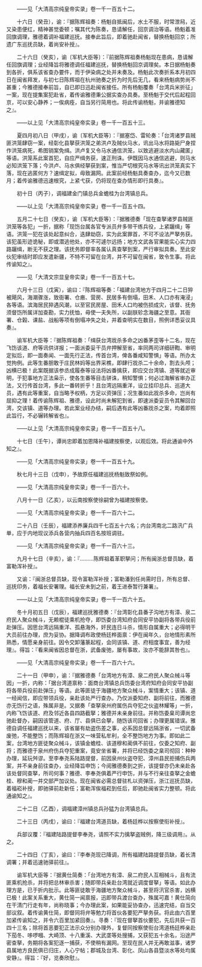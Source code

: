 <!-- { "loadSidebar": true } -->
　　——见「大清高宗纯皇帝实录」卷一千一百五十二。 

　　十六日（癸丑），谕：『据陈辉祖奏：杨魁自抵闽后，水土不服，时常泄舄，近又染患便红，精神甚觉委顿；嘱其代为陈奏，恳请解任，回京调治等语。杨魁着准回旗调理，雅德着调补福建巡抚。接奉此旨后，即着驰赴闻省，替换杨魁回京；所遗广东巡抚员缺，着尚安补授』。 

　　二十六日（癸亥），谕〔军机大臣等〕：『前据陈辉祖奏杨魁现在患病，恳请解任回旗调理；业经降旨将雅德调任福建巡抚，替换杨魁回京调理矣。本日据杨魁奏到各折，俱系该省查办要件，而于伊染病之处并未奏及。杨魁此次奏折系本月初四日在闽省拜发，与初七日陈辉祖在杭州驰奏之折为时先后无几，看来杨魁病势尚不甚重；今雅德接奉前旨，自已即日迅赴闽省接任。所有杨魁覆奏「台湾兵米折征」一案，现在提集案犯赴省，着传谕雅德秉公据实查办具奏。至杨魁于交代后起程回京，可以安心静养；一俟病痊，自当另行简用也。将此传谕杨魁，并谕雅德知之』。  

　　——以上见「大清高宗纯皇帝实录」卷一千一百五十三。 

　　夏四月初八日（甲戌），谕〔军机大臣等〕：『据塞岱、雷轮奏：「台湾诸罗县贼匪洪笼肆窃一案，经彰化县拏获洪笼之弟洪卢及贼伙马水，讯出马水将路毙尸身捏作洪笼病死，希图销案免缉。洪卢复又令马水通信洪笼，以致逃避淡水内山藏匿」等语。洪笼系此案首犯，自应严缉务获，速正刑诛。伊既因马水通信逃避，则马水必知洪笼下落；今洪卢、马水俱经拏获到案，惟当严切根究马水等讯出洪笼真实下落，现在逃匿何方？速缉定拟，毋致漏网。此案前经杨魁具奏查办，迄今又已数月；着传谕雅德迅速根究，上紧弋获，仍将现在查办情形即行具奏』。 

　　初十日（丙子），调福建金门镇总兵金蟾桂为台湾镇总兵。 

　　——以上见「大清高宗纯皇帝实录」卷一千一百五十四。 

　　五月二十七日（癸亥），谕〔军机大臣等〕：『据雅德奏「现在查拏诸罗县贼匪洪笼等各犯」一折，据称「现饬台属各官专派员弁多带干练兵役，上紧躧缉」等语。洪笼一犯在该处起意纠合，迭肆劫窃，实为此案罪首，不可不设法严拏务获。该犯虽形迹诡秘，即或潜逃他处，亦不可遽尔远扬；地方文武各官果能实心实力四路躧缉，断无不获之理。该抚务即督率各属认真查拏到案，严行审拟具奏。至此安伙犯审结时即应发遣新疆，不特不可留在台湾，并不可留在闽省，致令生事。将此传谕知之』。 

　　——见「大清文宗显皇帝实录」卷一千一百五十七。 

　　六月十三日（戊寅），谕曰：『陈辉祖等奏：「福建台湾地方于四月二十二日猝被飓风，海潮骤涨，致衙署、仓廒、营房、民居多有倒塌，田禾、人口亦有淹浸」各等语。滨海居民猝遇风潮，以至官民房屋、田禾人口均被伤损成灾，该督、抚务须督饬所属详加查勘，实力抚恤，毋使一夫失所，以副朕轸念海疆之至意。其衙署、仓榖、课盐、战船等项有倒塌冲失之处，并着查明实在数目，照例详悉妥议具奏』。 

　　谕军机大臣等：『据陈辉祖奏：「缉获台湾戕杀多命之凶番茅歪等十二名，现在飞饬该道、府等讯供详报；一面派委妥干员弁押解至省，率同两司详细研鞫、审明定拟后，即一面奏闻、一面先行正法，传首台湾，俾各番咸知警惧」等语。所办太觉拘例。此等生番胆敢于庄民林妈等出界采樵，即肆行戕杀二十余命，割去头颅；凶横已极！此案既据该参丞成履泰等设法将凶番擒获，即应交台湾镇、道等就近审明，于犯事地方正法枭示，使各生番等目击骈诛，稍知警惧；何必过海解省审办正法，又行传首台湾，多此一番转折乎！且台湾远隔重洋，设立挂印总兵、巡道大员，遇有此等重案，自当略予权柄，方足以资弹压；况生番如此戕杀多命，岂尚有屈抑之理！着传谕陈辉祖、雅德，设此时尚未解犯到省，即速派委妥员令其解回台湾，交该镇、道等办理。若此案业经办结，嗣后遇有此等凶番戕杀之案，均着即照此旨行，不必辗转解省也』。 

　　——以上见「大清高宗纯皇帝实录」卷一千一百五十八。 

　　十七日（壬午），谭尚忠即着加恩降补福建按察使，以观后效。将此通谕中外知之』。 

　　——见「大清高宗纯皇帝实录」卷一千一百五十九。 

　　秋七月十三日（戊申），予故原任福建巡抚杨魁致祭如例。 

　　——见「大清高宗纯皇帝实录」卷一千一百六十。 

　　八月十一日（乙亥），以云南按察使徐嗣曾为福建按察使。 

　　——见「大清高宗纯皇帝实录」卷一千一百六十二。 

　　二十八日（壬辰），福建添养廉兵四千七百五十六名；内台湾南北二路汛广兵单，应于内地现议添兵各营内抽兵四百名按班调驻。 

　　——见「大清高宗纯皇帝实录」卷一千一百六十三。 

　　九月十七日（辛亥），谕：『………陈辉祖着革职拏问；所有闽浙总督员缺，着富勒浑补授』。 

　　又谕：『闽浙总督员缺，现令富勒浑补授；富勒潘到任尚需时日，所有总督、巡抚印务，着福长安署理。福长安未到之前，着王进泰暂行兼署』。 

　　——以上见「大清高宗纯皇帝实录」卷一千一百六十五。 

　　冬十月初五日（戊辰），福建巡抚雅德奏：『台湾彰化县番子沟地方有漳、泉二府民人聚众械斗，无赖棍徒乘机抢夺，即饬委台湾知府会同安平协副将各带兵役前赴弹压。因思台湾远隔重洋、孤悬海外，奸民连日斗杀，情形自属重大；必得明干大员前往办理，庶为妥协。据降调布政使杨廷桦面禀：伊在闽年久，台地情形素所熟悉，情愿亲身前往。因令交卸藩篆起程，会同该镇、道、府相度事宜，善为经理』。得旨：『看来闽省因总督在浙，武备废弛，屡有事故，汝亦不能辞其咎也』。 

　　——见「大清高宗纯皇帝实录」卷一千一百六十六。 

　　二十一日（甲申），谕：『据雅德奏「台湾地方有漳、泉二府民人聚众械斗等因」一折，内称：「据台湾道禀称：面商台湾镇总兵饬委台湾府知府会同安平协副将各带兵役前赴弹压」等语。此等匪徒于海疆地方聚众械斗，案情重大；该镇、道一经闻信，即应带领兵役，亲赴该处严行查办。乃仅派委知府、副将前往，而雅德亦无饬行之语，殊属非是。又据奏「查拏泉州府属伤兵夺犯之伙盗林耀等」一折，内称飞饬该道、府及邻近各县四路截拏；雅德并未亲身前往。并称饬委臬司谭尚忠驰赴督办，嗣因该管道、府、厅、县俱已会拏，随饬该司回省；办理更属错误。雅德自调任福建巡抚以来，该省屡有劫盗伤差之事，必系因总督远隔浙省，一切武备废弛，不能整饬；而陈辉祖在浙又一味营私牟利，全不整饬地方为事。即如此二案，台湾地方匪徒聚众械斗，该镇金蟾桂、该道穆和蔺俱不前往，仅委之知府、副将；而雅德于泉州府伤兵夺犯重案，竟安坐省署，并将已经饬委之臬司彻回：种种办理，延玩舛谬。至李奉尧系陆路提督，前因泉州伙盗夺犯、漳州县民拒捕伤兵两案，并不亲身前往查办，业经降旨申饬；今阅雅德奏到之折，该提督亦仍未亲赴各该处督同查拏，所司何事？雅德、李奉尧俱着严行申饬，并与不行亲往查拏之金蟾桂、穆和蔺一并交部严加议处。现在闽省必需总督驻札以资弹压，浙江巡抚员缺，着福崧补授，即驰驿前赴新任；富勒浑俟福崧到任后，即驰赴闽省实力整顿。将此通谕知之』。 

　　二十二日（乙酉），调福建漳州镇总兵孙猛为台湾镇总兵。 

　　二十三日（丙戌），谕曰：『福建台湾道员缺，着杨廷桦以按察使衔补授』。 

　　兵部议覆：『福建陆路提督李奉尧，请照不实力擒拏盗贼例，降三级调用』。从之。 

　　二十四日（丁亥），谕曰：『李奉尧现已降调，所有福建陆路提督员缺，着长清调署；并着迅速驰驿前往』。 

　　谕军机大臣等：『据黄仕简奏：「台湾地方有漳、泉二府民人互相械斗，且有流匪乘机抢杀，并将把总林审杀害；随即带兵亲赴台湾就近调度督拏」等语。如此办理方是，已于折内批示。此等匪徒敢于海疆地方聚众械斗，甚至将汛官杀害，凶横已极！此案关系重大，黄仕简一闻禀报，迅即带兵渡台查办，殊属可嘉！黄仕简向在干清门行走有年，尚称晓事；今办理此案，如果能妥协查办，迅速完结，自当交部议叙。着传谕黄仕简，即督同将弁等勉力将首伙各要犯严拏务获。将此由六百里加紧传谕知之，并令六百里加紧回奏』。寻奏：『现在督拏首伙要犯，先后共获一百四十三名；除将首恶要犯正法示众分别办理外，复督同按察使衔台湾道杨廷桦亲赴下茄冬、哆啰嘓、大崎顶、十八重溪、大武垄等处搜捕，又获犯五十余名，沿途严密查拏，务期将各案犯逐一捕获，不使稍有漏网。至现在民人并无再敢滋事，诸罗县属地方良民俱已归庄，人心宁帖；郡城及台湾、彰化、凤山各县暨淡水等处均属安静』。得旨：『好，览奏欣慰』。 

